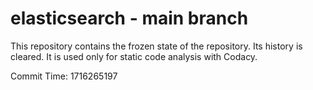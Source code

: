 # elasticsearch - main branch

This repository contains the frozen state of the repository.
Its history is cleared. It is used only for static code
analysis with Codacy.

Commit Time: 1716265197